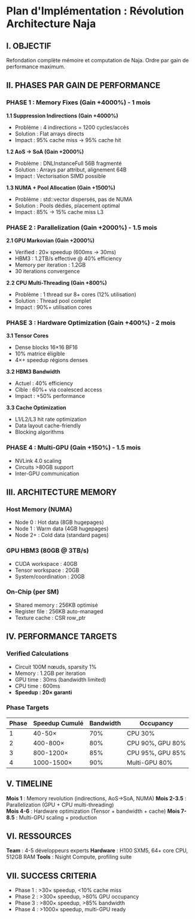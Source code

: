 # Plan d'Implémentation : Révolution Architecture Naja

## I. OBJECTIF

Refondation complète mémoire et computation de Naja. Ordre par gain de performance maximum.

## II. PHASES PAR GAIN DE PERFORMANCE

### PHASE 1 : Memory Fixes (Gain +4000%) - 1 mois

**1.1 Suppression Indirections (Gain +4000%)**
- Problème : 4 indirections = 1200 cycles/accès
- Solution : Flat arrays directs  
- Impact : 95% cache miss → 95% cache hit

**1.2 AoS → SoA (Gain +2000%)**
- Problème : DNLInstanceFull 56B fragmenté
- Solution : Arrays par attribut, alignement 64B
- Impact : Vectorisation SIMD possible

**1.3 NUMA + Pool Allocation (Gain +1500%)**
- Problème : std::vector dispersés, pas de NUMA
- Solution : Pools dédiés, placement optimal
- Impact : 85% → 15% cache miss L3

### PHASE 2 : Parallelization (Gain +2000%) - 1.5 mois

**2.1 GPU Markovian (Gain +2000%)**
- Verified : 20× speedup (600ms → 30ms)
- HBM3 : 1.2TB/s effective @ 40% efficiency
- Memory per iteration : 1.2GB
- 30 iterations convergence

**2.2 CPU Multi-Threading (Gain +800%)**
- Problème : 1 thread sur 8+ cores (12% utilisation)
- Solution : Thread pool complet
- Impact : 90%+ utilisation cores

### PHASE 3 : Hardware Optimization (Gain +400%) - 2 mois

**3.1 Tensor Cores**
- Dense blocks 16×16 BF16
- 10% matrice éligible
- 4×+ speedup régions denses

**3.2 HBM3 Bandwidth**
- Actuel : 40% efficiency
- Cible : 60%+ via coalesced access
- Impact : +50% performance

**3.3 Cache Optimization**
- L1/L2/L3 hit rate optimization
- Data layout cache-friendly
- Blocking algorithms

### PHASE 4 : Multi-GPU (Gain +150%) - 1.5 mois

- NVLink 4.0 scaling
- Circuits >80GB support
- Inter-GPU communication

## III. ARCHITECTURE MEMORY

### Host Memory (NUMA)
- Node 0 : Hot data (8GB hugepages)
- Node 1 : Warm data (4GB hugepages)  
- Node 2+ : Cold data (standard pages)

### GPU HBM3 (80GB @ 3TB/s)
- CUDA workspace : 40GB
- Tensor workspace : 20GB
- System/coordination : 20GB

### On-Chip (per SM)
- Shared memory : 256KB optimisé
- Register file : 256KB auto-managed
- Texture cache : CSR row_ptr

## IV. PERFORMANCE TARGETS

### Verified Calculations
- Circuit 100M nœuds, sparsity 1%
- Memory : 1.2GB per iteration
- GPU time : 30ms (bandwidth limited)
- CPU time : 600ms
- **Speedup : 20× garanti**

### Phase Targets
| Phase | Speedup Cumulé | Bandwidth | Occupancy |
|-------|----------------|-----------|-----------|
| 1 | 40-50× | 70% | CPU 30% |
| 2 | 400-800× | 80% | CPU 90%, GPU 80% |
| 3 | 800-1200× | 85% | CPU 95%, GPU 85% |
| 4 | 1000-1500× | 90% | Multi-GPU 80% |

## V. TIMELINE

**Mois 1** : Memory revolution (indirections, AoS→SoA, NUMA)
**Mois 2-3.5** : Parallelization (GPU + CPU multi-threading)  
**Mois 4-6** : Hardware optimization (Tensor + bandwidth + cache)
**Mois 7-8.5** : Multi-GPU scaling + production

## VI. RESSOURCES

**Team** : 4-5 développeurs experts
**Hardware** : H100 SXM5, 64+ core CPU, 512GB RAM
**Tools** : Nsight Compute, profiling suite

## VII. SUCCESS CRITERIA

- Phase 1 : >30× speedup, <10% cache miss
- Phase 2 : >300× speedup, >80% GPU occupancy  
- Phase 3 : >800× speedup, >85% bandwidth
- Phase 4 : >1000× speedup, multi-GPU ready